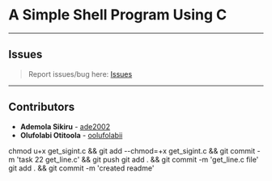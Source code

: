 # A Simple Shell Program Using C

---

## Issues

> Report issues/bug here: [Issues](https://github.com/oolufolabii/simple_shell/issues)

---

## Contributors

+ **Ademola Sikiru** - [ade2002](https://github.com/Ade2002/)
+ **Olufolabi Otitoola** - [oolufolabii](github.com/oolufolabii/)


chmod u+x get_sigint.c && git add --chmod=+x get_sigint.c && git commit -m 'task 22 get_line.c' && git push
git add .  && git commit -m 'get_line.c file'
git add . && git commit -m 'created readme'
